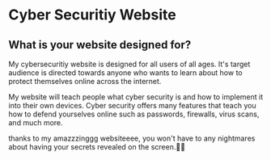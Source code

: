 # Cyber Securitiy Website

## What is your website designed for? 

My cybersecuritiy website is designed for all users of all ages. It's target audience is directed towards anyone who wants to learn about how to protect themselves online across the internet. 

My website will teach people what cyber security is and how to implement it into their own devices. Cyber security offers many features that teach you how to defend yourselves online such as passwords, firewalls, virus scans, and much more. 

thanks to my amazzzinggg websiteeee, you won't have to any nightmares about having your secrets revealed on the screen.🤨😳